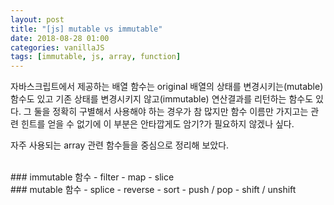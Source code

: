 ```yaml
---
layout: post
title: "[js] mutable vs immutable"
date: 2018-08-28 01:00
categories: vanillaJS
tags: [immutable, js, array, function]
---
```

자바스크립트에서 제공하는 배열 함수는 original 배열의 상태를 변경시키는(mutable) 함수도 있고 기존 상태를 변경시키지 않고(immutable) 연산결과를 리턴하는 함수도 있다. 그 둘을 정확히 구별해서 사용해야 하는 경우가 참 많지만 함수 이름만 가지고는 관련 힌트를 얻을 수 없기에 이 부분은 안타깝게도 암기?가 필요하지 않겠나 싶다.

자주 사용되는 array 관련 함수들을 중심으로 정리해 보았다.

<br>
### immutable 함수
- filter
- map
- slice

<br>
### mutable 함수
- splice
- reverse
- sort
- push / pop
- shift / unshift